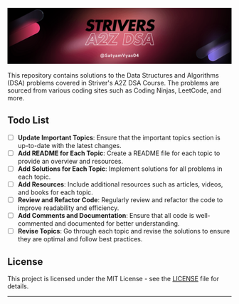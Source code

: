 ![Banner](./banner.png)

This repository contains solutions to the Data Structures and Algorithms (DSA) problems covered in Striver's A2Z DSA Course. The problems are sourced from various coding sites such as Coding Ninjas, LeetCode, and more.

## Todo List

- [ ] **Update Important Topics**: Ensure that the important topics section is up-to-date with the latest changes.
- [ ] **Add README for Each Topic**: Create a README file for each topic to provide an overview and resources.
- [ ] **Add Solutions for Each Topic**: Implement solutions for all problems in each topic.
- [ ] **Add Resources**: Include additional resources such as articles, videos, and books for each topic.
- [ ] **Review and Refactor Code**: Regularly review and refactor the code to improve readability and efficiency.
- [ ] **Add Comments and Documentation**: Ensure that all code is well-commented and documented for better understanding.
- [ ] **Revise Topics**: Go through each topic and revise the solutions to ensure they are optimal and follow best practices.

## License

This project is licensed under the MIT License - see the [LICENSE](LICENSE) file for details.

---
